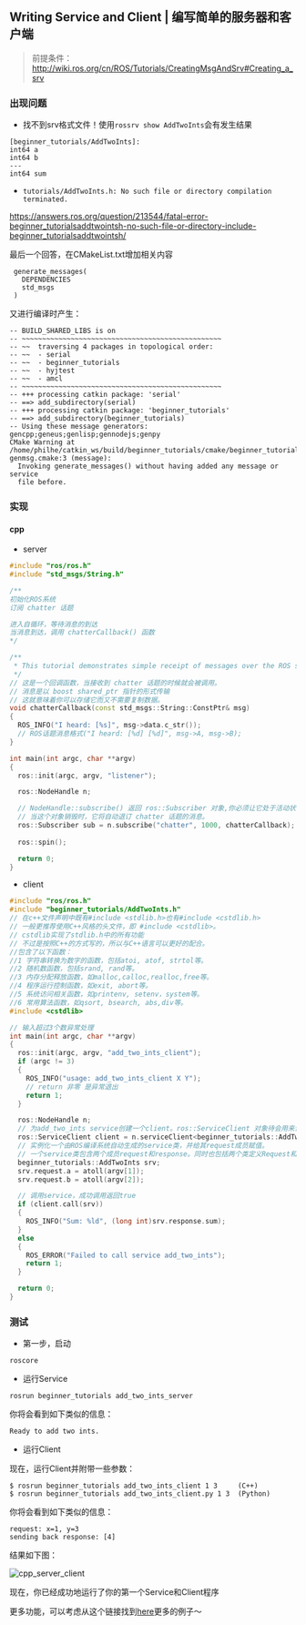 ## Writing Service and Client | 编写简单的服务器和客户端

> 前提条件：http://wiki.ros.org/cn/ROS/Tutorials/CreatingMsgAndSrv#Creating_a_srv

### 出现问题

- 找不到srv格式文件！使用`rossrv show AddTwoInts`会有发生结果

```
[beginner_tutorials/AddTwoInts]:
int64 a
int64 b
---
int64 sum
```

- `tutorials/AddTwoInts.h: No such file or directory compilation terminated.`

https://answers.ros.org/question/213544/fatal-error-beginner_tutorialsaddtwointsh-no-such-file-or-directory-include-beginner_tutorialsaddtwointsh/

最后一个回答，在CMakeList.txt增加相关内容

```
 generate_messages(
   DEPENDENCIES
   std_msgs
 )
```

又进行编译时产生：

```
-- BUILD_SHARED_LIBS is on
-- ~~~~~~~~~~~~~~~~~~~~~~~~~~~~~~~~~~~~~~~~~~~~~~~~~
-- ~~  traversing 4 packages in topological order:
-- ~~  - serial
-- ~~  - beginner_tutorials
-- ~~  - hyjtest
-- ~~  - amcl
-- ~~~~~~~~~~~~~~~~~~~~~~~~~~~~~~~~~~~~~~~~~~~~~~~~~
-- +++ processing catkin package: 'serial'
-- ==> add_subdirectory(serial)
-- +++ processing catkin package: 'beginner_tutorials'
-- ==> add_subdirectory(beginner_tutorials)
-- Using these message generators: gencpp;geneus;genlisp;gennodejs;genpy
CMake Warning at /home/philhe/catkin_ws/build/beginner_tutorials/cmake/beginner_tutorials-genmsg.cmake:3 (message):
  Invoking generate_messages() without having added any message or service
  file before.
```



### 实现

#### cpp

- server

```c++
#include "ros/ros.h"
#include "std_msgs/String.h"

/**
初始化ROS系统
订阅 chatter 话题

进入自循环，等待消息的到达
当消息到达，调用 chatterCallback() 函数
*/

/**
 * This tutorial demonstrates simple receipt of messages over the ROS system.
 */
// 这是一个回调函数，当接收到 chatter 话题的时候就会被调用。
// 消息是以 boost shared_ptr 指针的形式传输
// 这就意味着你可以存储它而又不需要复制数据。
void chatterCallback(const std_msgs::String::ConstPtr& msg)
{
  ROS_INFO("I heard: [%s]", msg->data.c_str());
  // ROS话题消息格式("I heard: [%d] [%d]", msg->A, msg->B);
}

int main(int argc, char **argv)
{
  ros::init(argc, argv, "listener");

  ros::NodeHandle n;

  // NodeHandle::subscribe() 返回 ros::Subscriber 对象,你必须让它处于活动状态直到你不再想订阅该消息。
  // 当这个对象销毁时，它将自动退订 chatter 话题的消息。
  ros::Subscriber sub = n.subscribe("chatter", 1000, chatterCallback);
  
  ros::spin();

  return 0;
}
```

- client

```CPP
#include "ros/ros.h"
#include "beginner_tutorials/AddTwoInts.h"
// 在c++文件声明中既有#include <stdlib.h>也有#include <cstdlib.h>
// 一般更推荐使用C++风格的头文件，即 #include <cstdlib>。
// cstdlib实现了stdlib.h中的所有功能
// 不过是按照C++的方式写的，所以与C++语言可以更好的配合。
//包含了以下函数： 
//1 字符串转换为数字的函数，包括atoi, atof, strtol等。 
//2 随机数函数，包括srand, rand等。 
//3 内存分配释放函数，如malloc,calloc,realloc,free等。 
//4 程序运行控制函数，如exit, abort等。 
//5 系统访问相关函数，如printenv, setenv，system等。 
//6 常用算法函数，如qsort, bsearch, abs,div等。
#include <cstdlib>

// 输入超过3个数异常处理
int main(int argc, char **argv)
{
  ros::init(argc, argv, "add_two_ints_client");
  if (argc != 3)
  {
    ROS_INFO("usage: add_two_ints_client X Y");
    // return 非零 是异常退出
    return 1;
  }

  ros::NodeHandle n;
  // 为add_two_ints service创建一个client。ros::ServiceClient 对象待会用来调用service。
  ros::ServiceClient client = n.serviceClient<beginner_tutorials::AddTwoInts>("add_two_ints");
  // 实例化一个由ROS编译系统自动生成的service类，并给其request成员赋值。
  // 一个service类包含两个成员request和response。同时也包括两个类定义Request和Response。
  beginner_tutorials::AddTwoInts srv;
  srv.request.a = atoll(argv[1]);
  srv.request.b = atoll(argv[2]);

  // 调用service，成功调用返回true
  if (client.call(srv))
  {
    ROS_INFO("Sum: %ld", (long int)srv.response.sum);
  }
  else
  {
    ROS_ERROR("Failed to call service add_two_ints");
    return 1;
  }

  return 0;
}
```

### 测试

- 第一步，启动

`roscore`

- 运行Service

```
rosrun beginner_tutorials add_two_ints_server
```

你将会看到如下类似的信息：

```
Ready to add two ints.
```

- 运行Client

现在，运行Client并附带一些参数：

```
$ rosrun beginner_tutorials add_two_ints_client 1 3     (C++)
$ rosrun beginner_tutorials add_two_ints_client.py 1 3  (Python)
```

你将会看到如下类似的信息：

```
request: x=1, y=3
sending back response: [4]
```

结果如下图：

![cpp_server_client](./cpp_server_client)



现在，你已经成功地运行了你的第一个Service和Client程序

更多功能，可以考虑从这个链接找到[here](https://github.com/fairlight1337/ros_service_examples/)更多的例子～









